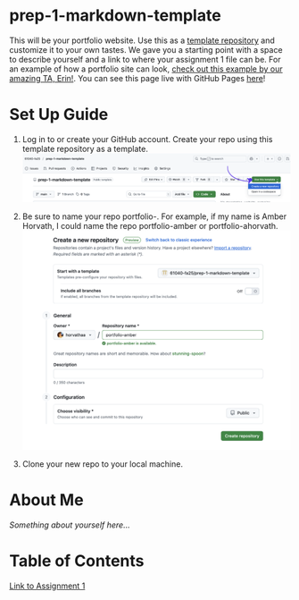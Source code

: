 # prep-1-markdown-template
This will be your portfolio website. Use this as a [template repository](https://docs.github.com/en/repositories/creating-and-managing-repositories/creating-a-template-repository) and customize it to your own tastes. We gave you a starting point with a space to describe yourself and a link to where your assignment 1 file can be. For an example of how a portfolio site can look, [check out this example by our amazing TA, Erin!](https://erinliu1.github.io/61040-portfolio/). You can see this page live with GitHub Pages [here](https://61040-fa25.github.io/prep-1-markdown-template/)!

# Set Up Guide
1. Log in to or create your GitHub account. Create your repo using this template repository as a template.
![Use template from repository screenshot](assets/use_template.png)

2. Be sure to name your repo portfolio-<some-variation-of-your-preferred-name>. For example, if my name is Amber Horvath, I could name the repo portfolio-amber or portfolio-ahorvath.
![Create repository on GitHub Using Template screenshot](assets/create_repository.png)

3. Clone your new repo to your local machine.


# About Me
*Something about yourself here...*

# Table of Contents
[Link to Assignment 1](assignments/assignment1.md)
